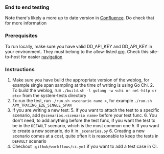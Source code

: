 ### End to end testing
Note there's likely a more up to date version in [Confluence](https://datadoghq.atlassian.net/wiki/spaces/APMINT/pages/2882407122/APM+end-to-end+E2E+tests#Fetch-Single-Span-spans/events).
Do check that for more information

### Prerequisites
To run locally, make sure you have valid DD_API_KEY and DD_API_KEY in your environment.
They must belong to the allow-listed [org](https://github.com/DataDog/consul-config/blob/b84d79f702961414b6d262b1190ff04bb5efd0a2/datadog/us1.prod.dog/features/event_platform_unstable_analytics_endpoint#L4).
Check this site-to-host for easier [navigation](https://github.com/DataDog/system-tests/blob/1219af3e6bdfb16c939a687ffeff2123aa41b52b/utils/interfaces/_backend.py#L35)

### Instructions
1. Make sure you have build the appropriate version of the weblog, for example single span sampling at the time of writing is using Go Chi.
    2. To build the weblog, run `./build.sh -l golang -w <chi or net-http or etc>` from the system-tests directory
3. To run the test, run `./run.sh <scenario name >`, for example `./run.sh APM_TRACING_E2E_SINGLE_SPAN`
4. If you are writing a new test:
    5. If you want to attach the test to a specific scenario, add `@scenarios.<scenario name>` before your test func.
    6. You don't need, to add anything before the test func, if you want the test to be in the `DEFAULT` scenario, which is the most common one
    5. If you want to create a new scenario, do it in `_scenarios.py`
    6. Creating a new scenario comes at a cost, quite often it is reasonable to keep the tests in `DEFAULT` scenario
7. Checkout `.github/workflows/ci.yml` if you want to add a test case in CI.

